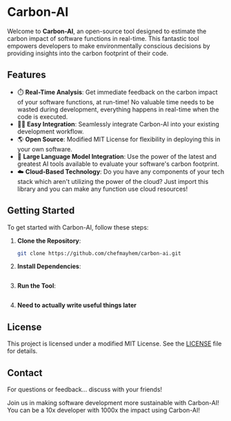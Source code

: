 # Carbon-AI

Welcome to **Carbon-AI**, an open-source tool designed to estimate the carbon impact of software functions in real-time. This fantastic tool empowers developers to make environmentally conscious decisions by providing insights into the carbon footprint of their code.

## Features

- ⏱️ **Real-Time Analysis**: Get immediate feedback on the carbon impact of your software functions, at run-time!  No valuable time needs to be wasted during development, everything happens in real-time when the code is executed.
- 👩‍💻 **Easy Integration**: Seamlessly integrate Carbon-AI into your existing development workflow.
- 🌎 **Open Source**: Modified MIT License for flexibility in deploying this in your own software.
- 🤖 **Large Language Model Integration**: Use the power of the latest and greatest AI tools available to evaluate your software's carbon footprint.
- ☁️ **Cloud-Based Technology**: Do you have any components of your tech stack which aren't utilizing the power of the cloud?  Just import this library and you can make any function use cloud resources!


## Getting Started

To get started with Carbon-AI, follow these steps:

1. **Clone the Repository**:
    ```sh
    git clone https://github.com/chefmayhem/carbon-ai.git
    ```
2. **Install Dependencies**:
    ```uhhhhhhh
    ```
3. **Run the Tool**:
    ```uhhhhhhh
    ```

4. **Need to actually write useful things later**

## License

This project is licensed under a modified MIT License. See the [LICENSE](LICENSE.txt) file for details.

## Contact

For questions or feedback... discuss with your friends!

Join us in making software development more sustainable with Carbon-AI!  You can be a 10x developer with 1000x the impact using Carbon-AI!
